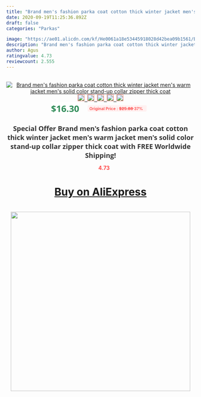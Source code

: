 ```yaml
---
title: "Brand men's fashion parka coat cotton thick winter jacket men's warm jacket men's solid color stand-up collar zipper thick coat"
date: 2020-09-19T11:25:36.892Z
draft: false
categories: "Parkas"

image: "https://ae01.alicdn.com/kf/He0061a18e53445918028d42bea09b1561/Brand-men-s-fashion-parka-coat-cotton-thick-winter-jacket-men-s-warm-jacket-men-s.jpg"
description: "Brand men's fashion parka coat cotton thick winter jacket men's warm jacket men's solid color stand-up collar zipper thick coat"
author: Agus
ratingvalue: 4.73
reviewcount: 2.555
---
```

<br>
<div style="text-align: center;">
<a href="https://s.click.aliexpress.com/e/_Ad8NYh" target="_blank" rel="nofollow noopener noreferrer"><img alt="Brand men's fashion parka coat cotton thick winter jacket men's warm jacket men's solid color stand-up collar zipper thick coat" class="magnifier-image" src="https://ae01.alicdn.com/kf/He0061a18e53445918028d42bea09b1561/Brand-men-s-fashion-parka-coat-cotton-thick-winter-jacket-men-s-warm-jacket-men-s.jpg_640x640.jpg">
<br>
<img style="border:1px solid salmon" src="https://ae01.alicdn.com/kf/He0061a18e53445918028d42bea09b1561/Brand-men-s-fashion-parka-coat-cotton-thick-winter-jacket-men-s-warm-jacket-men-s.jpg_120x120.jpg">&nbsp;&nbsp;<img style="border:1px solid salmon" src="https://ae01.alicdn.com/kf/H53a10a4e31a246739f0768a20732be6ao/Brand-men-s-fashion-parka-coat-cotton-thick-winter-jacket-men-s-warm-jacket-men-s.jpg_120x120.jpg">&nbsp;&nbsp;<img style="border:1px solid salmon" src="https://ae01.alicdn.com/kf/H6e45ef46c890495384d72360bf05532aH/Brand-men-s-fashion-parka-coat-cotton-thick-winter-jacket-men-s-warm-jacket-men-s.jpg_120x120.jpg">&nbsp;&nbsp;<img style="border:1px solid salmon" src="https://ae01.alicdn.com/kf/Ha0f4e2534b3f4d6095f4f95745d02726R/Brand-men-s-fashion-parka-coat-cotton-thick-winter-jacket-men-s-warm-jacket-men-s.jpg_120x120.jpg">&nbsp;&nbsp;<img style="border:1px solid salmon" src="https://ae01.alicdn.com/kf/H1ef243046488425db1e6a99e5ba5b10aI/Brand-men-s-fashion-parka-coat-cotton-thick-winter-jacket-men-s-warm-jacket-men-s.jpg_120x120.jpg"></a></div><br0>
<div style="text-align: center;"><span style="background-color: white; border: 0px; box-sizing: border-box; color: seagreen; display: inline-block; font-family: &quot;open sans&quot; , &quot;arial&quot; , &quot;helvetica&quot; , sans-serif , &quot;heiti&quot;; font-size: 24px; font-stretch: inherit; font-weight: 700; line-height: inherit; margin: 0px 10px 0px 0px; padding: 0px; vertical-align: middle;">$16.30 </span>
<span style="background: rgb(255 , 241 , 241); border-radius: 3px; border: 0px; box-sizing: border-box; color: #ff4747; display: inline-block; font-family: inherit; font-size: 12px; font-stretch: inherit; font-style: inherit; font-variant: inherit; font-weight: 600; line-height: inherit; margin: 0px; padding: 2px 5px; transform: scale(0.9); vertical-align: middle;">Original Price : <b style="text-decoration: line-through;">$25.88 </b> 37%&nbsp;&nbsp;</span></div>
<h1 style="color: #333333; display: inline-block; font-family: &quot;open sans&quot; , &quot;arial&quot; , &quot;helvetica&quot; , sans-serif , &quot;heiti&quot;; font-size: 18px; font-stretch: inherit; font-weight: 700; text-align: center;">Special Offer Brand men's fashion parka coat cotton thick winter jacket men's warm jacket men's solid color stand-up collar zipper thick coat with FREE Worldwide Shipping!</h1>
<div style="color: #ff4747; text-align: center;">
<img src="https://4.bp.blogspot.com/-M0ZcTcb-5uY/XleCXlxnR4I/AAAAAAAAAEc/OrjgMkXV1oMQFaCRZj5HQwOCBcu3w1FegCPcBGAYYCw/s1600/star.png" style="height: 15px;">&nbsp;<b>4.73</b></div>
<div class="button_cont" align="center"><a class="buynow_a" href="https://s.click.aliexpress.com/e/_Ad8NYh" target="_blank" rel="nofollow noopener noreferrer"><H1>Buy on AliExpress</H1></a></div><br>
<div class="separator" style="clear: both; text-align: center;">
<img src="https://lh3.googleusercontent.com/-pTy5HemUv9M/XlePHvY0dAI/AAAAAAAAAE4/0nX5iRUoIWY8eMW9Dpxeirr157OZliDIgCLcBGAsYHQ/s1600/badge.gif" width="480">
</div>
